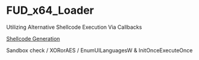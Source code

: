 # FUD_x64_Loader
Utilizing Alternative Shellcode Execution Via Callbacks

[Shellcode Generation](https://github.com/AchocolatechipPancake/encode_payload "Shellcode Generation")

Sandbox check / XORorAES / EnumUILanguagesW & InitOnceExecuteOnce
